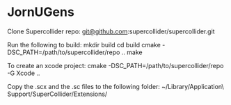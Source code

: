 JornUGens
=========

Clone Supercollider repo:
git@github.com:supercollider/supercollider.git

Run the following to build:
mkdir build
cd build
cmake -DSC_PATH=/path/to/supercollider/repo .. 
make 

To create an xcode project:
cmake -DSC_PATH=/path/to/supercollider/repo -G Xcode .. 

Copy the .scx and the .sc files to the following folder:
~/Library/Application\ Support/SuperCollider/Extensions/

